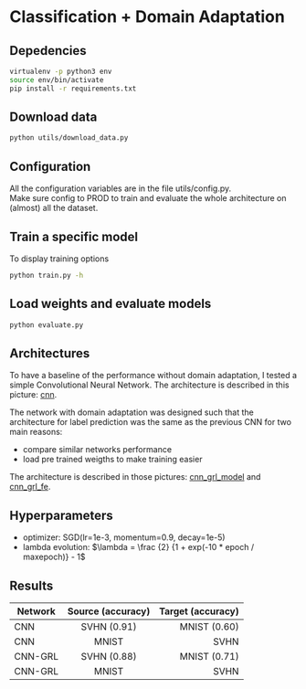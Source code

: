 # Classification + Domain Adaptation

## Depedencies

```bash
virtualenv -p python3 env
source env/bin/activate
pip install -r requirements.txt
```

## Download data

```bash
python utils/download_data.py
```

## Configuration

All the configuration variables are in the file utils/config.py.  
Make sure config to PROD to train and evaluate the whole architecture on (almost) all the dataset.

## Train a specific model

To display training options

```bash
python train.py -h
```

## Load weights and evaluate models

```bash
python evaluate.py
```

## Architectures

To have a baseline of the performance without domain adaptation, I tested a simple Convolutional Neural Network. The architecture is described in this picture: [cnn].

The network with domain adaptation was designed such that the architecture for label prediction was the same as the previous CNN for two main reasons:
- compare similar networks performance
- load pre trained weigths to make training easier

The architecture is described in those pictures: [cnn_grl_model] and [cnn_grl_fe].

## Hyperparameters

- optimizer: SGD(lr=1e-3, momentum=0.9, decay=1e-5)
- lambda evolution: $\lambda = \frac {2} {1 + exp(-10 * epoch / maxepoch)} - 1$

## Results
    
| Network       | Source (accuracy) | Target (accuracy) |
| ------------- |:-----------------:| -----------------:|
| CNN           | SVHN (0.91)       | MNIST (0.60)      |
| CNN           | MNIST          | SVHN        |
| CNN-GRL       | SVHN  (0.88)      | MNIST (0.71)      |
| CNN-GRL       | MNIST        | SVHN      |


[cnn]: img/cnn.png "CNN architecture"
[cnn_grl_model]: img/cnn_grl/model.png "CNN-GRL architecture"
[cnn_grl_fe]: img/cnn_grl/feature_extractor.png "CNN-GRL architecture"
